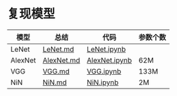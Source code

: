 # 复现模型

| 模型      | 总结                                                                        | 代码                                                                              | 参数个数 |
| ------- | ------------------------------------------------------------------------- | ------------------------------------------------------------------------------- | ---- |
| LeNet   | [LeNet.md](https://github.com/garrisonz/reproduce/blob/main/LeNet.md)     | [LeNet.ipynb](https://github.com/garrisonz/reproduce/blob/main/LeNet.ipynb)     |      |
| AlexNet | [AlexNet.md](https://github.com/garrisonz/reproduce/blob/main/AlexNet.md) | [AlexNet.ipynb](https://github.com/garrisonz/reproduce/blob/main/AlexNet.ipynb) | 62M  |
| VGG     | [VGG.md](https://github.com/garrisonz/reproduce/blob/main/VGG.md)         | [VGG.ipynb](https://github.com/garrisonz/reproduce/blob/main/VGG.ipynb)         | 133M |
| NiN     | [NiN.md](https://github.com/garrisonz/reproduce/blob/main/NiN.md)         | [NiN.ipynb](https://github.com/garrisonz/reproduce/blob/main/NiN.ipynb)         | 2M   |
